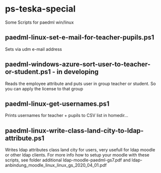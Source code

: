 # ps-teska-special
Some Scripts for paedml win/linux

## paedml-linux-set-e-mail-for-teacher-pupils.ps1
Sets via udm e-mail address

## paedml-windows-azure-sort-user-to-teacher-or-student.ps1 - in developing
Reads the employee attribute and puts user in group teacher or student. So you can apply the license to that group

## paedml-linux-get-usernames.ps1
Prints usernames for teacher + pupils to CSV list in homedir...

## paedml-linux-write-class-land-city-to-ldap-attribute.ps1
Writes ldap attributes class land city for users, very usefull for ldap moodle or other ldap clients. For more info how to setup your moodle with these scripts, see folder additional ldap-moodle-paedml-gs7.pdf and ldap-anbindung_moodle_linux_linux_gs_2020_04_01.pdf

